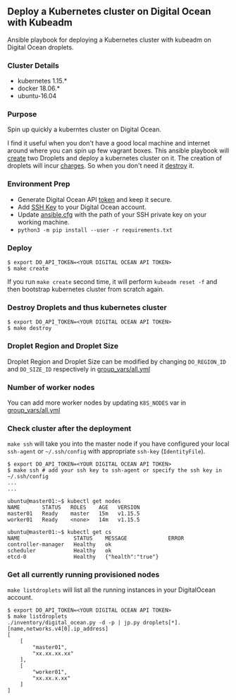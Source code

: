 ## Deploy a Kubernetes cluster on Digital Ocean with Kubeadm
Ansible playbook for deploying a Kubernetes cluster with kubeadm on Digital Ocean droplets.

### Cluster Details
- kubernetes 1.15.*
- docker 18.06.*
- ubuntu-16.04

### Purpose
Spin up quickly a kuberntes cluster on Digital Ocean.

I find it useful when you don't have a good local machine and internet around where you can spin up few vagrant boxes.
This ansible playbook will [create](#deploy) two Droplets and deploy a kubernetes cluster on it.
The creation of droplets will incur [charges](https://www.digitalocean.com/pricing/).
So when you don't need it [destroy](#destroy-droplets-and-thus-kubernetes-cluster) it.

### Environment Prep
- Generate Digital Ocean API [token](https://cloud.digitalocean.com/account/api/tokens) and keep it secure.
- Add [SSH Key](https://cloud.digitalocean.com/account/security) to your Digital Ocean account.
- Update [ansible.cfg](ansible.cfg) with the path of your SSH private key on your working machine.
- `python3 -m pip install --user -r requirements.txt`

### Deploy
```
$ export DO_API_TOKEN=<YOUR DIGITAL OCEAN API TOKEN>
$ make create
```
If you run `make create` second time, it will perform `kubeadm reset -f` and then bootstrap kubernetes cluster from scratch again.

### Destroy Droplets and thus kubernetes cluster
```
$ export DO_API_TOKEN=<YOUR DIGITAL OCEAN API TOKEN>
$ make destroy
```

### Droplet Region and Droplet Size

Droplet Region and Droplet Size can be modified by changing `DO_REGION_ID` and `DO_SIZE_ID` respectively in [group_vars/all.yml](group_vars/all.yml)

### Number of worker nodes

You can add more worker nodes by updating `K8S_NODES` var in [group_vars/all.yml](group_vars/all.yml)

### Check cluster after the deployment

`make ssh` will take you into the master node if you have configured your local `ssh-agent` or `~/.ssh/config` with appropriate `ssh-key` (`IdentityFile`).

```
$ export DO_API_TOKEN=<YOUR DIGITAL OCEAN API TOKEN>
$ make ssh # add your ssh key to ssh-agent or specify the ssh key in ~/.ssh/config
...
...

ubuntu@master01:~$ kubectl get nodes
NAME       STATUS   ROLES    AGE   VERSION
master01   Ready    master   15m   v1.15.5
worker01   Ready    <none>   14m   v1.15.5

ubuntu@master01:~$ kubectl get cs
NAME                 STATUS    MESSAGE             ERROR
controller-manager   Healthy   ok
scheduler            Healthy   ok
etcd-0               Healthy   {"health":"true"}
```

### Get all currently running provisioned nodes

`make listdroplets` will list all the running instances in your DigitalOcean account.

```
$ export DO_API_TOKEN=<YOUR DIGITAL OCEAN API TOKEN>
$ make listdroplets
./inventory/digital_ocean.py -d -p | jp.py droplets[*].[name,networks.v4[0].ip_address]
[
    [
        "master01",
        "xx.xx.xx.xx"
    ],
    [
        "worker01",
        "xx.xx.x.xx"
    ]
]
```

